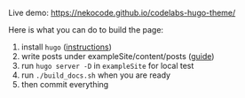 Live demo: https://nekocode.github.io/codelabs-hugo-theme/

Here is what you can do to build the page:

1. install `hugo` ([instructions](https://gohugo.io/getting-started/installing/))
2. write posts under exampleSite/content/posts ([guide](https://github.com/googlecodelabs/tools))
3. run `hugo server -D` in `exampleSite` for local test
4. run `./build_docs.sh` when you are ready
5. then commit everything